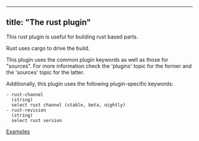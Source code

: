 
---
title: "The rust plugin"
---

This rust plugin is useful for building rust based parts.

Rust uses cargo to drive the build.

This plugin uses the common plugin keywords as well as those for "sources".
For more information check the 'plugins' topic for the former and the
'sources' topic for the latter.

Additionally, this plugin uses the following plugin-specific keywords:

    - rust-channel
      (string)
      select rust channel (stable, beta, nightly)
    - rust-revision
      (string)
      select rust version

[Examples](https://github.com/search?o=desc&q=filename%3Asnapcraft.yaml+%22plugin%3A+rust%22+&s=indexed&type=Code&utf8=%E2%9C%93)
